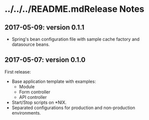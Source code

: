 ../../../README.mdRelease Notes
=============

## 2017-05-09: version 0.1.1

- Spring's bean configuration file with sample cache factory and datasource beans.


## 2017-05-07: version 0.1.0

First release:
 
- Base application template with examples:
  - Module
  - Form controller
  - API controller
- Start/Stop scripts on *NIX.
- Separated configurations for production and non-production environments.

